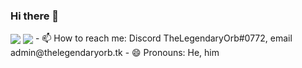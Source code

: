 ### Hi there 👋

<!--
**MacaylaMarvelous81/MacaylaMarvelous81** is a ✨ _special_ ✨ repository because its `README.md` (this file) appears on your GitHub profile.

Here are some ideas to get you started:

- 🔭 I’m currently working on ...
- 🌱 I’m currently learning ...
- 👯 I’m looking to collaborate on ...
- 🤔 I’m looking for help with ...
- 💬 Ask me about ...
- 📫 How to reach me: ...
- 😄 Pronouns: ...
- ⚡ Fun fact: ...
-->
<img align="center" src="https://github-readme-stats.vercel.app/api?username=MacaylaMarvelous81&count_private=true&show_icons=true&theme=radical">
<img align="center" src="https://github-readme-stats.vercel.app/api/top-langs/?username=MacaylaMarvelous81&count_private=true&show_icons=true&theme=radical">
- 📫 How to reach me: Discord TheLegendaryOrb#0772, email admin@thelegendaryorb.tk
- 😄 Pronouns: He, him

